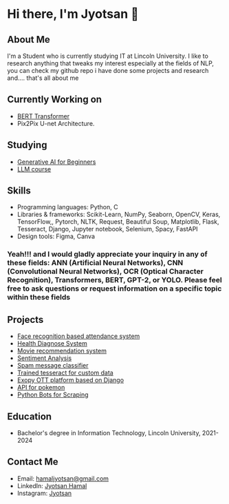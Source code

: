 # Hi there, I'm Jyotsan 👋
## About Me
I'm a Student who is currently studying IT at Lincoln University. I like to research anything that tweaks my interest especially at the fields of NLP, you can check my github repo i have done some projects and research and.... that's all about me

## Currently Working on
* [BERT Transformer](https://github.com/Jyotsan-Hamal/BERT)
* Pix2Pix U-net Architecture.

## Studying
* [Generative AI for Beginners](https://github.com/Jyotsan-Hamal/generative-ai-for-beginners)
* [LLM course](https://github.com/Jyotsan-Hamal/llm-course)

## Skills
* Programming languages: Python, C
* Libraries & frameworks: Scikit-Learn, NumPy, Seaborn, OpenCV, Keras, TensorFlow,, Pytorch, NLTK, Request, Beautiful Soup, Matplotlib, Flask, Tesseract, Django, Jupyter notebook, Selenium, Spacy, FastAPI
* Design tools: Figma, Canva

### Yeah!!! and I would gladly appreciate your inquiry in any of these fields: ANN (Artificial Neural Networks), CNN (Convolutional Neural Networks), OCR (Optical Character Recognition), Transformers, BERT, GPT-2, or YOLO. Please feel free to ask questions or request information on a specific topic within these fields

## Projects
* [Face recognition based attendance system](https://github.com/Jyotsan-Hamal/Face-recognition-based-attendance-system)
* [Health Diagnose System](https://github.com/Jyotsan-Hamal/Health-Diagnose-System)
* [Movie recommendation system](https://github.com/Jyotsan-Hamal/ML-projects/tree/main/Movie%20Recommendation%20System)
* [Sentiment Analysis](https://github.com/Jyotsan-Hamal/NLP-projects/tree/main/Sentiment%20Analysis)
* [Spam message classifier](https://github.com/Jyotsan-Hamal/ML-projects/tree/main/SMS-Spam-Classifier)
* [Trained tesseract for custom data](https://github.com/Jyotsan-Hamal/train_tesseract_ocr)
* [Exopy OTT platform based on Django](https://exopy.vercel.app/)
* [API for pokemon](https://github.com/Jyotsan-Hamal/fastapi-pokemon)
* [Python Bots for Scraping](https://github.com/Jyotsan-Hamal/WebScraping)

## Education
* Bachelor's degree in Information Technology, Lincoln University, 2021-2024

## Contact Me
* Email: hamaljyotsan@gmail.com
* LinkedIn: [Jyotsan Hamal](https://www.linkedin.com/in/jyotsan-hamal-621317264/)
* Instagram: [Jyotsan](https://www.instagram.com/jyotsan.exe/)
